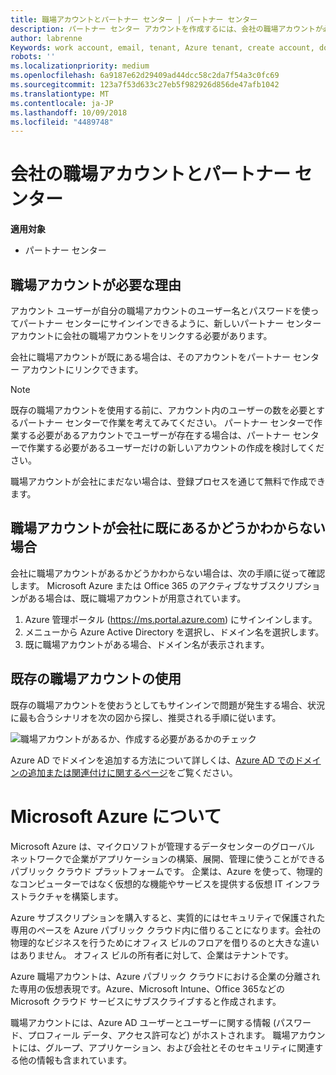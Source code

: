 ```yaml
---
title: 職場アカウントとパートナー センター | パートナー センター
description: パートナー センター アカウントを作成するには、会社の職場アカウントが必要です。
author: labrenne
Keywords: work account, email, tenant, Azure tenant, create account, domain name
robots: ''
ms.localizationpriority: medium
ms.openlocfilehash: 6a9187e62d29409ad44dcc58c2da7f54a3c0fc69
ms.sourcegitcommit: 123a7f53d633c27eb5f982926d856de47afb1042
ms.translationtype: MT
ms.contentlocale: ja-JP
ms.lasthandoff: 10/09/2018
ms.locfileid: "4489748"
---
```

# <a name="your-company-work-account-and-the-partner-center"></a>会社の職場アカウントとパートナー センター  

**適用対象**

-  パートナー センター

## <a name="why-you-need-a-work-account"></a>職場アカウントが必要な理由

アカウント ユーザーが自分の職場アカウントのユーザー名とパスワードを使ってパートナー センターにサインインできるように、新しいパートナー センター アカウントに会社の職場アカウントをリンクする必要があります。

会社に職場アカウントが既にある場合は、そのアカウントをパートナー センター アカウントにリンクできます。 

> [!NOTE]  
>  既存の職場アカウントを使用する前に、アカウント内のユーザーの数を必要とするパートナー センターで作業を考えてみてください。 パートナー センターで作業する必要があるアカウントでユーザーが存在する場合は、パートナー センターで作業する必要があるユーザーだけの新しいアカウントの作成を検討してください。

職場アカウントが会社にまだない場合は、登録プロセスを通じて無料で作成できます。 

## <a name="not-sure-if-your-company-already-has-a-work-account"></a>職場アカウントが会社に既にあるかどうかわからない場合

会社に職場アカウントがあるかどうかわからない場合は、次の手順に従って確認します。 Microsoft Azure または Office 365 のアクティブなサブスクリプションがある場合は、既に職場アカウントが用意されています。
1.  Azure 管理ポータル (https://ms.portal.azure.com) にサインインします。
2.  メニューから Azure Active Directory を選択し、ドメイン名を選択します。
3.  既に職場アカウントがある場合、ドメイン名が表示されます。

## <a name="using-an-existing-work-account"></a>既存の職場アカウントの使用

既存の職場アカウントを使おうとしてもサインインで問題が発生する場合、状況に最も合うシナリオを次の図から探し、推奨される手順に従います。 

![職場アカウントがあるか、作成する必要があるかのチェック](images/onboardingAADFlow.png)

Azure AD でドメインを追加する方法について詳しくは、[Azure AD でのドメインの追加または関連付けに関するページ](https://docs.microsoft.com/azure/active-directory/active-directory-add-domain)をご覧ください。

# <a name="about-microsoft-azure"></a>Microsoft Azure について

Microsoft Azure は、マイクロソフトが管理するデータセンターのグローバル ネットワークで企業がアプリケーションの構築、展開、管理に使うことができるパブリック クラウド プラットフォームです。 企業は、Azure を使って、物理的なコンピューターではなく仮想的な機能やサービスを提供する仮想 IT インフラストラクチャを構築します。 

Azure サブスクリプションを購入すると、実質的にはセキュリティで保護された専用のペースを Azure パブリック クラウド内に借りることになります。会社の物理的なビジネスを行うためにオフィス ビルのフロアを借りるのと大きな違いはありません。 オフィス ビルの所有者に対して、企業はテナントです。 

Azure 職場アカウントは、Azure パブリック クラウドにおける企業の分離された専用の仮想表現です。Azure、Microsoft Intune、Office 365などの Microsoft クラウド サービスにサブスクライブすると作成されます。 

職場アカウントには、Azure AD ユーザーとユーザーに関する情報 (パスワード、プロフィール データ、アクセス許可など) がホストされます。 職場アカウントには、グループ、アプリケーション、および会社とそのセキュリティに関連する他の情報も含まれています。 
